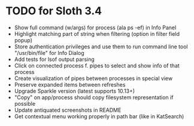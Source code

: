 # TODO for Sloth 3.4

* Show full command (w/args) for process (ala ps -ef) in Info Panel
* Highlight matching part of string when filtering (option in filter field popup)
* Store authentication privileges and use them to run command line tool "/usr/bin/file" for Info Dialog
* Add tests for lsof output parsing
* Click on connected process f. pipes to select and show info of that process
* Create visualization of pipes between processes in special view
* Preserve expanded items between refreshes
* Upgrade Sparkle version (latest supports 10.13+)
* "Copy" on app/process should copy filesystem representation if possible
* Update antiquated screenshots in README
* Get contextual menu working properly in path bar (like in KatSearch)
